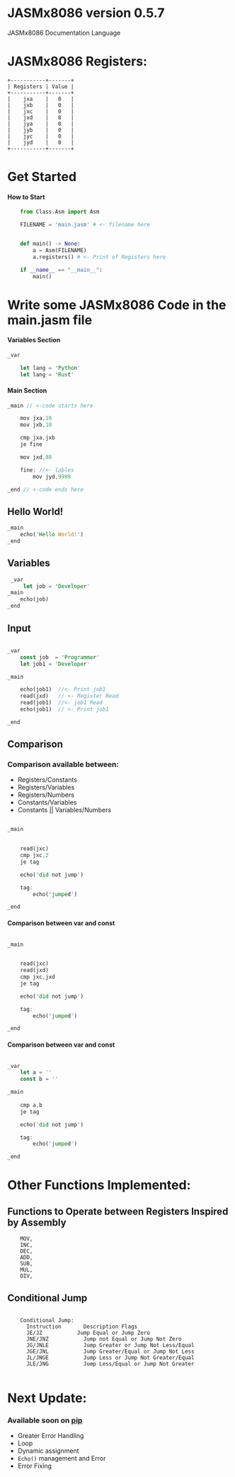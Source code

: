 # JASMx8086 version 0.5.7

JASMx8086 Documentation Language

# JASMx8086 Registers:

    +-----------+-------+
    | Registers | Value |
    +-----------+-------+
    |    jxa    |   0   |
    |    jxb    |   0   |
    |    jxc    |   0   |
    |    jxd    |   0   |
    |    jya    |   0   |
    |    jyb    |   0   |
    |    jyc    |   0   |
    |    jyd    |   0   |
    +-----------+-------+
    
    
# Get Started
 #### How to Start
```python   
    from Class.Asm import Asm

    FILENAME = 'main.jasm' # <- filename here


    def main() -> None:
        a = Asm(FILENAME)
        a.registers() # <- Print of Registers here

    if __name__ == "__main__":
        main()
``` 
# Write some JASMx8086 Code in the main.jasm file

#### Variables Section

```Rust
_var 

    let lang = 'Python'
    let lang = 'Rust'

```
    
#### Main Section 

```Rust
_main // <-code starts here

    mov jxa,10
    mov jxb,10

    cmp jxa,jxb
    je fine

    mov jxd,88

    fine: //<- lables
        mov jyd,9999

_end // <-code ends here

```

## Hello World!
```Rust
_main
    echo('Hello World!')
_end
```

## Variables
```Rust
 _var
     let job = 'Developer'
_main
    echo(job)
_end
```
## Input
```Rust

_var
    const job  = 'Programmer'
    let job1 = 'Developer'

_main

    echo(job1)  //<- Print job1
    read(jxd)   // <- Register Read
    read(job1)  //<- job1 Read
    echo(job1)  // <- Print job1 

_end
```
## Comparison

### Comparison available between: 

-  Registers/Constants
-  Registers/Variables
-  Registers/Numbers 
-  Constants/Variables
-  Constants [||](https://learn.microsoft.com/it-it/cpp/cpp/logical-or-operator-pipe-pipe?view=msvc-170)  Variables/Numbers

```Rust

_main
        

    read(jxc)
    cmp jxc,2
    je tag

    echo('did not jump')

    tag: 
        echo('jumped')

_end


```
#### Comparison between var and const

```Rust

_main
        

    read(jxc)
    read(jxd)
    cmp jxc,jxd
    je tag

    echo('did not jump')

    tag: 
        echo('jumped')

_end

```
#### Comparison between var and const

```Rust

_var 
    let a = ''
    const b = ''

_main
        
    cmp a,b
    je tag

    echo('did not jump')

    tag: 
        echo('jumped')

_end
```


# Other Functions Implemented:
## Functions to Operate between Registers Inspired by Assembly
```assembly
    MOV,
    INC,
    DEC,
    ADD,
    SUB,
    MUL,
    DIV,
```
## Conditional Jump
```assembly

    Conditional Jump:
      Instruction	    Description	Flags
      JE/JZ	          Jump Equal or Jump Zero	
      JNE/JNZ	        Jump not Equal or Jump Not Zero	
      JG/JNLE	        Jump Greater or Jump Not Less/Equal	
      JGE/JNL	        Jump Greater/Equal or Jump Not Less	
      JL/JNGE	        Jump Less or Jump Not Greater/Equal
      JLE/JNG	        Jump Less/Equal or Jump Not Greater
      
```

# Next Update:
### Available soon on [pip](https://pip.pypa.io/en/stable/)  

- Greater Error Handling
- Loop
- Dynamic assignment
- ```Echo()```  management and  Error
- Error Fixing
  
  
  
